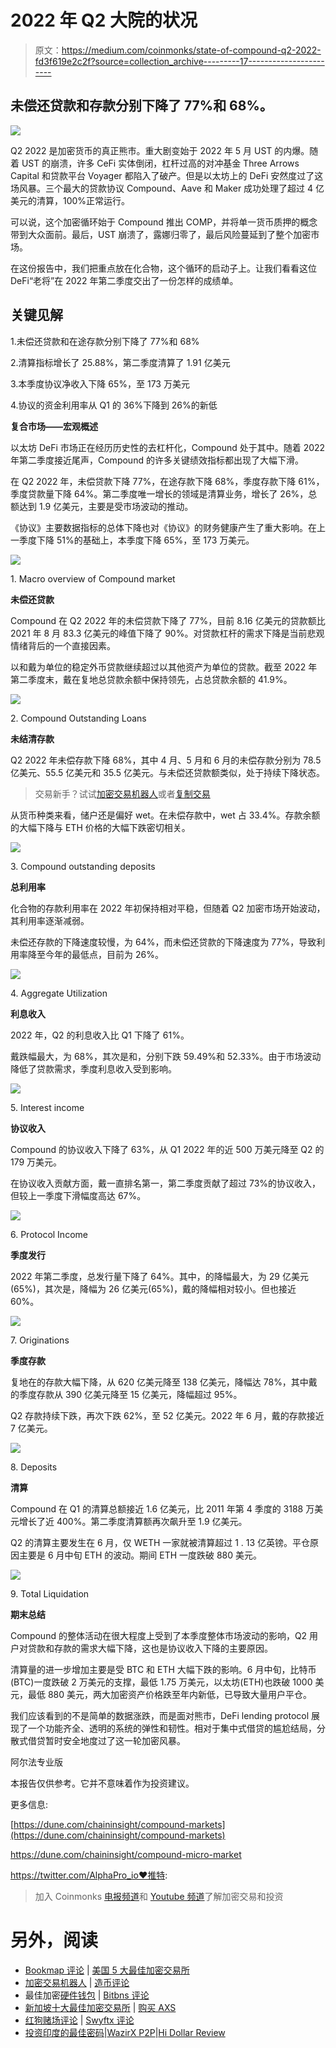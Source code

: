 # 2022 年 Q2 大院的状况

> 原文：<https://medium.com/coinmonks/state-of-compound-q2-2022-fd3f619e2c2f?source=collection_archive---------17----------------------->

## 未偿还贷款和存款分别下降了 77%和 68%。

![](img/82f5c129df99ef67d8748465bb0dab3e.png)

Q2 2022 是加密货币的真正熊市。重大剧变始于 2022 年 5 月 UST 的内爆。随着 UST 的崩溃，许多 CeFi 实体倒闭，杠杆过高的对冲基金 Three Arrows Capital 和贷款平台 Voyager 都陷入了破产。但是以太坊上的 DeFi 安然度过了这场风暴。三个最大的贷款协议 Compound、Aave 和 Maker 成功处理了超过 4 亿美元的清算，100%正常运行。

可以说，这个加密循环始于 Compound 推出 COMP，并将单一货币质押的概念带到大众面前。最后，UST 崩溃了，露娜归零了，最后风险蔓延到了整个加密市场。

在这份报告中，我们把重点放在化合物，这个循环的启动子上。让我们看看这位 DeFi“老将”在 2022 年第二季度交出了一份怎样的成绩单。

## **关键见解**

1.未偿还贷款和在途存款分别下降了 77%和 68%

2.清算指标增长了 25.88%，第二季度清算了 1.91 亿美元

3.本季度协议净收入下降 65%，至 173 万美元

4.协议的资金利用率从 Q1 的 36%下降到 26%的新低

**复合市场——宏观概述**

以太坊 DeFi 市场正在经历历史性的去杠杆化，Compound 处于其中。随着 2022 年第二季度接近尾声，Compound 的许多关键绩效指标都出现了大幅下滑。

在 Q2 2022 年，未偿贷款下降 77%，在途存款下降 68%，季度存款下降 61%，季度贷款量下降 64%。第二季度唯一增长的领域是清算业务，增长了 26%，总额达到 1.9 亿美元，主要是受市场波动的推动。

《协议》主要数据指标的总体下降也对《协议》的财务健康产生了重大影响。在上一季度下降 51%的基础上，本季度下降 65%，至 173 万美元。

![](img/8faa13ea63f15cfb4eeb176107fa18db.png)

1\. Macro overview of Compound market

**未偿还贷款**

Compound 在 Q2 2022 年的未偿贷款下降了 77%，目前 8.16 亿美元的贷款额比 2021 年 8 月 83.3 亿美元的峰值下降了 90%。对贷款杠杆的需求下降是当前悲观情绪背后的一个直接因素。

以和戴为单位的稳定外币贷款继续超过以其他资产为单位的贷款。截至 2022 年第二季度末，戴在复地总贷款余额中保持领先，占总贷款余额的 41.9%。

![](img/10604001c9b41143a2cea6b022b0470b.png)

2\. Compound Outstanding Loans

**未结清存款**

Q2 2022 年未偿存款下降 68%，其中 4 月、5 月和 6 月的未偿存款分别为 78.5 亿美元、55.5 亿美元和 35.5 亿美元。与未偿还贷款额类似，处于持续下降状态。

> 交易新手？试试[加密交易机器人](/coinmonks/crypto-trading-bot-c2ffce8acb2a)或者[复制交易](/coinmonks/top-10-crypto-copy-trading-platforms-for-beginners-d0c37c7d698c)

从货币种类来看，储户还是偏好 wet。在未偿存款中，wet 占 33.4%。存款余额的大幅下降与 ETH 价格的大幅下跌密切相关。

![](img/e478531f99809fe875f4920c92125141.png)

3\. Compound outstanding deposits

**总利用率**

化合物的存款利用率在 2022 年初保持相对平稳，但随着 Q2 加密市场开始波动，其利用率逐渐减弱。

未偿还存款的下降速度较慢，为 64%，而未偿还贷款的下降速度为 77%，导致利用率降至今年的最低点，目前为 26%。

![](img/2af0b21581f907d39c9e6ca5bd6a2eb4.png)

4\. Aggregate Utilization

**利息收入**

2022 年，Q2 的利息收入比 Q1 下降了 61%。

戴跌幅最大，为 68%，其次是和，分别下跌 59.49%和 52.33%。由于市场波动降低了贷款需求，季度利息收入受到影响。

![](img/fefe6f19e7290fa53d8afb285caeb7e9.png)

5\. Interest income

**协议收入**

Compound 的协议收入下降了 63%，从 Q1 2022 年的近 500 万美元降至 Q2 的 179 万美元。

在协议收入贡献方面，戴一直排名第一，第二季度贡献了超过 73%的协议收入，但较上一季度下滑幅度高达 67%。

![](img/87c3705d7ac5c929eded0f9fa6520e5f.png)

6\. Protocol Income

**季度发行**

2022 年第二季度，总发行量下降了 64%。其中，的降幅最大，为 29 亿美元(65%)，其次是，降幅为 26 亿美元(65%)，戴的降幅相对较小。但也接近 60%。

![](img/b8d6e91e8e398145925618b94ad2919c.png)

7\. Originations

**季度存款**

复地在的存款大幅下降，从 620 亿美元降至 138 亿美元，降幅达 78%，其中戴的季度存款从 390 亿美元降至 15 亿美元，降幅超过 95%。

Q2 存款持续下跌，再次下跌 62%，至 52 亿美元。2022 年 6 月，戴的存款接近 7 亿美元。

![](img/e88aeaf8f2fe728e32e49230ccfb1e7f.png)

8\. Deposits

**清算**

Compound 在 Q1 的清算总额接近 1.6 亿美元，比 2011 年第 4 季度的 3188 万美元增长了近 400%。第二季度清算额再次飙升至 1.9 亿美元。

Q2 的清算主要发生在 6 月，仅 WETH 一家就被清算超过 1 . 13 亿英镑。平仓原因主要是 6 月中旬 ETH 的波动。期间 ETH 一度跌破 880 美元。

![](img/dae1ac9b0bd4a6a03b007130996d95ba.png)

9\. Total Liquidation

**期末总结**

Compound 的整体活动在很大程度上受到了本季度整体市场波动的影响，Q2 用户对贷款和存款的需求大幅下降，这也是协议收入下降的主要原因。

清算量的进一步增加主要是受 BTC 和 ETH 大幅下跌的影响。6 月中旬，比特币(BTC)一度跌破 2 万美元的支撑，最低 1.75 万美元，以太坊(ETH)也跌破 1000 美元，最低 880 美元，两大加密资产价格跌至年内新低，已导致大量用户平仓。

我们应该看到的不是简单的数据涨跌，而是面对熊市，DeFi lending protocol 展现了一个功能齐全、透明的系统的弹性和韧性。相对于集中式借贷的尴尬结局，分散式借贷暂时安全地度过了这一轮加密风暴。

阿尔法专业版

本报告仅供参考。它并不意味着作为投资建议。

更多信息:

[https://dune.com/chaininsight/compound-markets](https://dune.com/chaininsight/compound-markets)

https://dune.com/chaininsight/compound-micro-market

https://twitter.com/AlphaPro_io❤推特:

> 加入 Coinmonks [电报频道](https://t.me/coincodecap)和 [Youtube 频道](https://www.youtube.com/c/coinmonks/videos)了解加密交易和投资

# 另外，阅读

*   [Bookmap 评论](https://coincodecap.com/bookmap-review-2021-best-trading-software) | [美国 5 大最佳加密交易所](https://coincodecap.com/crypto-exchange-usa)
*   [加密交易机器人](/coinmonks/crypto-trading-bot-c2ffce8acb2a) | [造币评论](https://coincodecap.com/coingate-review)
*   最佳加密[硬件钱包](/coinmonks/hardware-wallets-dfa1211730c6) | [Bitbns 评论](/coinmonks/bitbns-review-38256a07e161)
*   [新加坡十大最佳加密交易所](https://coincodecap.com/crypto-exchange-in-singapore) | [购买 AXS](https://coincodecap.com/buy-axs-token)
*   [红狗赌场评论](https://coincodecap.com/red-dog-casino-review) | [Swyftx 评论](https://coincodecap.com/swyftx-review)
*   [投资印度的最佳密码](https://coincodecap.com/best-crypto-to-invest-in-india-in-2021)|[WazirX P2P](https://coincodecap.com/wazirx-p2p)|[Hi Dollar Review](https://coincodecap.com/hi-dollar-review)